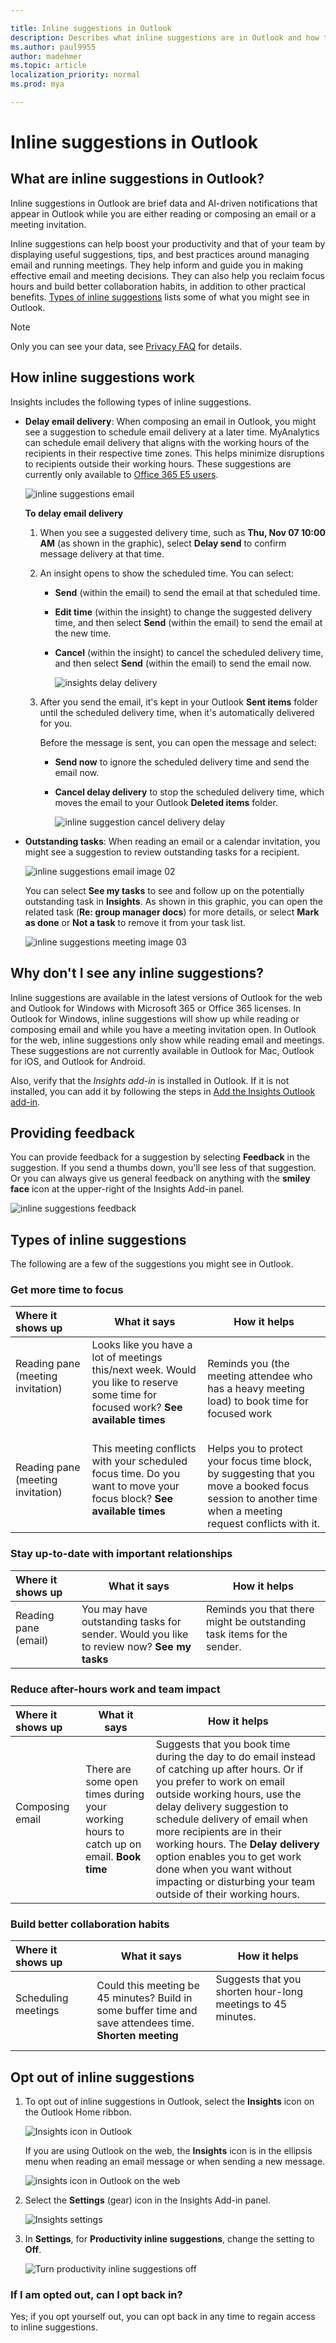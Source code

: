 ```yaml
---

title: Inline suggestions in Outlook
description: Describes what inline suggestions are in Outlook and how they work
ms.author: paul9955
author: madehmer
ms.topic: article
localization_priority: normal 
ms.prod: mya

---
```


# Inline suggestions in Outlook

<!-- REMOVE THIS PER MATHEW 6 FEB. 2020
_**Applies to:** MyAnalytics elements are available in varying levels to users of different Microsoft Office 365 and Microsoft 365 plans. See [MyAnalytics plans and environments](../overview/plans-environments.md) for details. Also see [How do I find my plan?](../overview/mya-faq.md#q4-how-can-i-find-out-what-my-plan-is)_
-->

## What are inline suggestions in Outlook?

Inline suggestions in Outlook are brief data and AI-driven notifications that appear in Outlook while you are either reading or composing an email or a meeting invitation.  

Inline suggestions can help boost your productivity and that of your team by displaying useful suggestions, tips, and best practices around managing email and running meetings. They help inform and guide you in making effective email and meeting decisions. They can also help you reclaim focus hours and build better collaboration habits, in addition to other practical benefits. [Types of inline suggestions](#types-of-inline-suggestions) lists some of what you might see in Outlook.

> [!Note]
> Only you can see your data, see [Privacy FAQ](../overview/mya-faq.md#privacy) for details.

## How inline suggestions work

Insights includes the following types of inline suggestions.

* **Delay email delivery**: When composing an email in Outlook, you might see a suggestion to schedule email delivery at a later time. MyAnalytics can schedule email delivery that aligns with the working hours of the recipients in their respective time zones. This helps minimize disruptions to recipients outside their working hours. These suggestions are currently only available to [Office 365 E5 users](../overview/mya-faq.md#q4-how-can-i-find-out-what-my-plan-is).

   ![inline suggestions email](../../Images/mya/use/nudges-email.png)

   **To delay email delivery**

   1. When you see a suggested delivery time, such as **Thu, Nov 07 10:00 AM** (as shown in the graphic), select **Delay send** to confirm message delivery at that time.
   2. An insight opens to show the scheduled time. You can select:

      * **Send** (within the email) to send the email at that scheduled time.
      * **Edit time** (within the insight) to change the suggested delivery time, and then select **Send** (within the email) to send the email at the new time.
      * **Cancel** (within the insight) to cancel the scheduled delivery time, and then select **Send** (within the email) to send the email now.

        ![insights delay delivery](../../Images/mya/use/insights-delay-delivery.png)

   3. After you send the email, it's kept in your Outlook **Sent items** folder until the scheduled delivery time, when it's automatically delivered for you.

      Before the message is sent, you can open the message and select:

      * **Send now** to ignore the scheduled delivery time and send the email now.
      * **Cancel delay delivery** to stop the scheduled delivery time, which moves the email to your Outlook **Deleted items** folder.

        ![inline suggestion cancel delivery delay](../../Images/mya/use/nudges-cancel-delay.png)

* **Outstanding tasks**: When reading an email or a calendar invitation, you might see a suggestion to review outstanding tasks for a recipient.

   ![inline suggestions email image 02](../../Images/mya/use/nudges-email-02.png)

   You can select **See my tasks** to see and follow up on the potentially outstanding task in **Insights**. As shown in this graphic, you can open the related task (**Re: group manager docs**) for more details, or select **Mark as done** or **Not a task** to remove it from your task list.

   ![inline suggestions meeting image 03](../../Images/mya/use/nudges-meeting-01.png)

## Why don't I see any inline suggestions?

Inline suggestions are available in the latest versions of Outlook for the web and Outlook for Windows with Microsoft 365 or Office 365 licenses. In Outlook for Windows, inline suggestions will show up while reading or composing email and while you have a meeting invitation open. In Outlook for the web, inline suggestions only show while reading email and meetings. These suggestions are not currently available in Outlook for Mac, Outlook for iOS, and Outlook for Android.

Also, verify that the _Insights add-in_ is installed in Outlook. If it is not installed, you can add it by following the steps in [Add the Insights Outlook add-in](../overview/mya-faq.md#add-the-insights-outlook-add-in).

## Providing feedback

You can provide feedback for a suggestion by selecting **Feedback** in the suggestion. If you send a thumbs down, you'll see less of that suggestion. Or you can always give us general feedback on anything with the **smiley face** icon at the upper-right of the Insights Add-in panel.

   ![inline suggestions feedback](../../Images/mya/use/insights-feedback.png)

## Types of inline suggestions

The following are a few of the suggestions you might see in Outlook.

### Get more time to focus

| Where it shows up | What it says | How it helps |
| :------ | ------- | --------- |
|Reading pane (meeting invitation)  &nbsp; &nbsp; &nbsp; &nbsp; &nbsp; &nbsp; &nbsp; &nbsp; &nbsp; &nbsp; &nbsp; &nbsp; &nbsp; &nbsp; &nbsp; &nbsp;  &nbsp; &nbsp; &nbsp; &nbsp; |Looks like you have a lot of meetings this/next week. Would you like to reserve some time for focused work? **See available times**  &nbsp; &nbsp; &nbsp; &nbsp;  &nbsp; &nbsp; &nbsp; &nbsp; |Reminds you (the meeting attendee who has a heavy meeting load) to book time for focused work|
|Reading pane (meeting invitation)  &nbsp; &nbsp; &nbsp; &nbsp;  &nbsp; &nbsp; &nbsp; &nbsp; | This meeting conflicts with your scheduled focus time. Do you want to move your focus block? **See available times**  &nbsp; &nbsp; &nbsp; &nbsp; &nbsp; &nbsp; &nbsp; &nbsp; &nbsp; &nbsp; &nbsp; &nbsp; &nbsp; &nbsp; &nbsp; &nbsp; &nbsp; &nbsp; &nbsp; &nbsp; &nbsp; &nbsp; &nbsp; &nbsp; |Helps you to protect your focus time block, by suggesting that you move a booked focus session to another time when a meeting request conflicts with it.|

### Stay up-to-date with important relationships

| Where it shows up | What it says | How it helps |
| :------ | ------- | --------- |
| Reading pane (email)  &nbsp; &nbsp; &nbsp; &nbsp; &nbsp; &nbsp; &nbsp; &nbsp;  &nbsp;  | You may have outstanding tasks for sender. Would you like to review now? **See my tasks** | Reminds you that there might be outstanding task items for the sender.  &nbsp; &nbsp;  &nbsp; &nbsp;  &nbsp; &nbsp;  &nbsp; &nbsp;  &nbsp; &nbsp;  &nbsp; &nbsp;  &nbsp; &nbsp;  &nbsp; &nbsp;  |

### Reduce after-hours work and team impact

| Where it shows up | What it says | How it helps |
| :------ | ------- | --------- |
|Composing email  &nbsp; &nbsp;  &nbsp; &nbsp;  &nbsp; &nbsp;  &nbsp; &nbsp;  &nbsp; &nbsp;   &nbsp; &nbsp;  &nbsp; &nbsp;  | There are some open times during your working hours to catch up on email. **Book time** | Suggests that you book time during the day to do email instead of catching up after hours. Or if you prefer to work on email outside working hours, use the delay delivery suggestion to schedule delivery of email when more recipients are in their working hours. The **Delay delivery** option enables you to get work done when you want without impacting or disturbing your team outside of their working hours. |

### Build better collaboration habits

| Where it shows up | What it says | How it helps |
| :------ | ------- | --------- |
| Scheduling meetings &nbsp; &nbsp;  &nbsp; &nbsp;  &nbsp; &nbsp;  &nbsp; &nbsp;  &nbsp; &nbsp;  &nbsp; &nbsp; &nbsp; &nbsp;  &nbsp; &nbsp;  | Could this meeting be 45 minutes? Build in some buffer time and save attendees time. **Shorten meeting** |Suggests that you shorten hour-long meetings to 45 minutes.  &nbsp; &nbsp;  &nbsp; &nbsp;  &nbsp; &nbsp;  &nbsp; &nbsp;  &nbsp; &nbsp;  &nbsp; &nbsp;  &nbsp; &nbsp;  &nbsp; &nbsp;  &nbsp; &nbsp;  &nbsp; &nbsp;  &nbsp; &nbsp;  &nbsp; &nbsp;  &nbsp; &nbsp;  &nbsp; &nbsp;  &nbsp; &nbsp;  &nbsp; &nbsp;  &nbsp;  &nbsp;  |

## Opt out of inline suggestions

1. To opt out of inline suggestions in Outlook, select the **Insights** icon on the Outlook Home ribbon.

      ![Insights icon in Outlook](../../Images/mya/use/insights-icon.png)

      If you are using Outlook on the web, the **Insights** icon is in the ellipsis menu when reading an email message or when sending a new message.

     ![insights icon in Outlook on the web](../../Images/mya/use/owa-insights.png)

2. Select the **Settings** (gear) icon in the Insights Add-in panel.

   ![Insights settings](../../Images/mya/use/insights-settings.png)

3. In **Settings**, for **Productivity inline suggestions**, change the setting to **Off**.

      ![Turn productivity inline suggestions off](../../Images/mya/use/inline-off.png)

### If I am opted out, can I opt back in?

Yes; if you opt yourself out, you can opt back in any time to regain access to inline suggestions.
